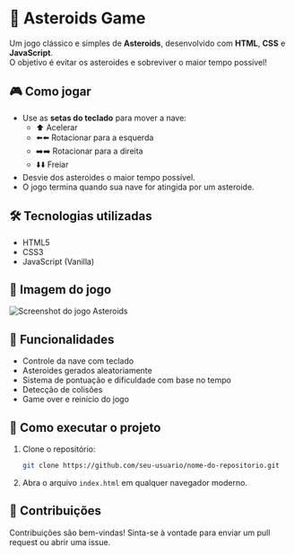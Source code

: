 # 🚀 Asteroids Game

Um jogo clássico e simples de **Asteroids**, desenvolvido com **HTML**, **CSS** e **JavaScript**.  
O objetivo é evitar os asteroides e sobreviver o maior tempo possível!

## 🎮 Como jogar

- Use as **setas do teclado** para mover a nave:
  - ⬆️ Acelerar
  - ⬅️⬅️ Rotacionar para a esquerda
  - ➡️➡️ Rotacionar para a direita
  - ⬇️⬇️ Freiar
- Desvie dos asteroides o maior tempo possível.
- O jogo termina quando sua nave for atingida por um asteroide.

## 🛠️ Tecnologias utilizadas

- HTML5
- CSS3
- JavaScript (Vanilla)

## 📸 Imagem do jogo

![Screenshot do jogo Asteroids](https://github.com/user-attachments/assets/182395be-5317-4ab3-a5b0-0f54f683fd05)

## 🚀 Funcionalidades

- Controle da nave com teclado
- Asteroides gerados aleatoriamente
- Sistema de pontuação e dificuldade com base no tempo
- Detecção de colisões
- Game over e reinício do jogo

## 📁 Como executar o projeto

1. Clone o repositório:
   ```bash
   git clone https://github.com/seu-usuario/nome-do-repositorio.git
   ```

2. Abra o arquivo `index.html` em qualquer navegador moderno.

## 🤝 Contribuições

Contribuições são bem-vindas! Sinta-se à vontade para enviar um pull request ou abrir uma issue.
